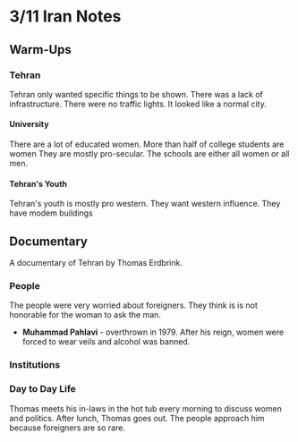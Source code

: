 # 3/11 Iran Notes
## Warm-Ups
### Tehran
Tehran only wanted specific things to be shown. There was a lack of infrastructure. There were no traffic lights. It looked like a normal city.
#### University
There are a lot of educated women. More than half of college students are women They are mostly pro-secular. The schools are either all women or all men.
#### Tehran's Youth
Tehran's youth is mostly pro western. They want western influence. They have modem buildings
## Documentary
A documentary of Tehran by Thomas Erdbrink.

### People
The people were very worried about foreigners. They think is is not honorable for the woman to ask the man.
- **Muhammad Pahlavi** - overthrown in 1979. After his reign, women were forced to wear veils and alcohol was banned.
### Institutions

### Day to Day Life
Thomas meets his in-laws in the hot tub every morning to discuss women and politics. After lunch, Thomas goes out. The people approach him because foreigners are so rare.

<!--stackedit_data:
eyJoaXN0b3J5IjpbMTA4NDMyODIyNCwxNzY3MzY2OTYwXX0=
-->
